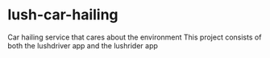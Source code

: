 # lush-car-hailing
Car hailing service that cares about the environment
This project consists of both the lushdriver app and the lushrider app
